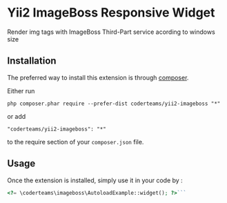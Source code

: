 Yii2 ImageBoss Responsive Widget
================================
Render img tags with ImageBoss Third-Part service acording to windows size

Installation
------------

The preferred way to install this extension is through [composer](http://getcomposer.org/download/).

Either run

```
php composer.phar require --prefer-dist coderteams/yii2-imageboss "*"
```

or add

```
"coderteams/yii2-imageboss": "*"
```

to the require section of your `composer.json` file.


Usage
-----

Once the extension is installed, simply use it in your code by  :

```php
<?= \coderteams\imageboss\AutoloadExample::widget(); ?>```